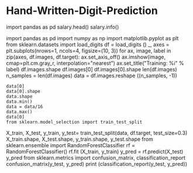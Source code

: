 # Hand-Written-Digit-Prediction
import pandas as pd
salary.head()
salary.info()

import pandas as pd
import numpy as np
import matplotlib.pyplot as plt
from sklearn.datasets import load_digits
df = load_digits ()
_, axes = plt.subplots(nrows=1, ncols=4, figsize=(10, 3))
for ax, image, label in zip(axes, df.images, df.target):
    ax.set_axis_off()
    ax.imshow(image, cmap=plt.cm.gray_r, interpolation="nearest")
    ax.set_title("Training: %i" % label)
    df.images.shape
    df.images[0]
    df.images[0].shape
    len(df.images)
    n_samples = len(df.images)
    data = df.images.reshape ((n_samples, -1))
    
    data[0]
    data[0].shape
    data.shape
    data.min()
    data = data/16
    data.max()
    data[0]
    from sklearn.model_selection import train_test_split
X_train, X_test, y_train, y_test= train_test_split(data, df.target, test_size=0.3)
X_train.shape, X_test.shape, y_train.shape, y_test.shape
from sklearn.ensemble import RandomForestClassifier
rf = RandomForestClassifier()
rf.fit (X_train, y_train)
y_pred = rf.predict(X_test)
y_pred
from sklearn.metrics import confusion_matrix, classification_report
confusion_matrix(y_test, y_pred)
print (classification_report(y_test, y_pred))


    
    
